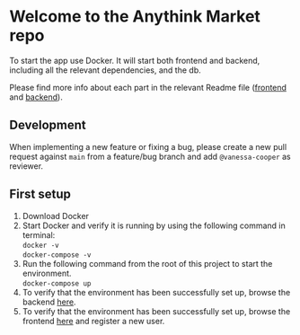 # Welcome to the Anythink Market repo

To start the app use Docker. It will start both frontend and backend, including all the relevant dependencies, and the db.

Please find more info about each part in the relevant Readme file ([frontend](frontend/readme.md) and [backend](backend/README.md)).

## Development

When implementing a new feature or fixing a bug, please create a new pull request against `main` from a feature/bug branch and add `@vanessa-cooper` as reviewer.

## First setup

1. Download Docker
2. Start Docker and verify it is running by using the following command in terminal:  
`docker -v`  
`docker-compose -v`
3. Run the following command from the root of this project to start the environment.  
`docker-compose up`
4. To verify that the environment has been successfully set up, browse the backend [here](http://localhost:3000/api/ping).
5. To verify that the environment has been successfully set up, browse the frontend [here](http://localhost:3001/register) and register a new user.
